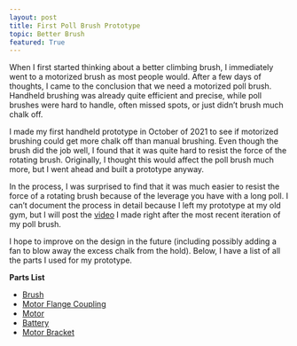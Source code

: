 ```yaml
---
layout: post
title: First Poll Brush Prototype
topic: Better Brush
featured: True
---
```


When I first started thinking about a better climbing brush, I immediately went to a motorized brush as most people would.
After a few days of thoughts, I came to the conclusion that we need a motorized poll brush.
Handheld brushing was already quite efficient and precise, while poll brushes were hard to handle, often missed spots, or just didn’t brush much chalk off.

I made my first handheld prototype in October of 2021 to see if motorized brushing could get more chalk off than manual brushing.
Even though the brush did the job well, I found that it was quite hard to resist the force of the rotating brush.
Originally, I thought this would affect the poll brush much more, but I went ahead and built a prototype anyway.

In the process, I was surprised to find that it was much easier to resist the force of a rotating brush because of the leverage you have with a long poll.
I can’t document the process in detail because I left my prototype at my old gym, but I will post the [video](https://photos.app.goo.gl/wdwUZdjLdRaXYc7r6) I made right after the most recent iteration of my poll brush.


I hope to improve on the design in the future (including possibly adding a fan to blow away the excess chalk from the hold).
Below, I have a list of all the parts I used for my prototype.

**Parts List**

- [Brush](https://www.amazon.com/Natural-Durable-Scrubber-Cleaning-Vegetables/dp/B07V43JT35/ref=sr_1_19?keywords=dish+brush&qid=1658892775&s=home-garden&sr=1-19)
- [Motor Flange Coupling](https://www.amazon.com/gp/product/B07PDX8QG9/ref=ppx_yo_dt_b_search_asin_title?ie=UTF8&psc=1)
- [Motor](https://www.amazon.com/gp/product/B08YR9WZ26/ref=ppx_yo_dt_b_search_asin_title?ie=UTF8&psc=1)
- [Battery](https://www.amazon.com/gp/product/B00MHNQIR2/ref=ppx_yo_dt_b_search_asin_title?ie=UTF8&psc=1)
- [Motor Bracket](https://www.amazon.com/gp/product/B07HHY19PL/ref=ppx_yo_dt_b_search_asin_title?ie=UTF8&psc=1)
